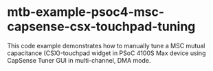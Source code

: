 # mtb-example-psoc4-msc-capsense-csx-touchpad-tuning
This code example demonstrates how to manually tune a MSC mutual capacitance (CSX)-touchpad widget in PSoC 4100S Max device using CapSense Tuner GUI in multi-channel, DMA mode.
